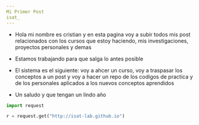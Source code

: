 ```yaml
---
Mi Primer Post
isat_
---
```

* Hola mi nombre es cristian y en esta pagina voy a subir todos mis post relacionados con
  los cursos que estoy haciendo, mis investigaciones, proyectos personales y demas

* Estamos trabajando para que salga lo antes posible

* El sistema es el siguiente:
  voy a ahcer un curso, voy a traspasar los conceptos a un post y voy a hacer un repo 
  de los codigos de practica y de los personales aplicados a los nuevos conceptos aprendidos
 
 * Un saludo y que tengan un lindo año 




```Python
import request

r = request.get("http://isat-lab.github.io")

```
